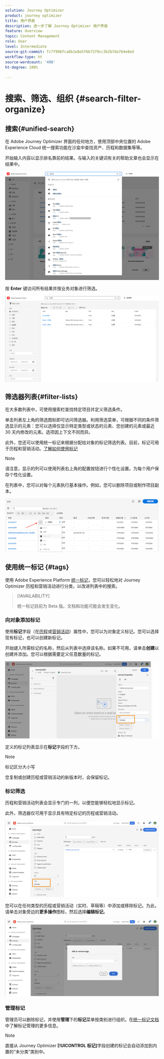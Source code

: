 ```yaml
---
solution: Journey Optimizer
product: journey optimizer
title: 用户界面
description: 进一步了解 Journey Optimizer 用户界面
feature: Overview
topic: Content Management
role: User
level: Intermediate
source-git-commit: fc7f996fca8b1e8e5f6b7379cc3b2b7da764e0ed
workflow-type: ht
source-wordcount: '498'
ht-degree: 100%

---
```



# 搜索、筛选、组织 {#search-filter-organize}

## 搜索{#unified-search}

在 Adobe Journey Optimizer 界面的任何地方，使用顶部中央位置的 Adobe Experience Cloud 统一搜索功能在沙盒中查找资产、历程和数据集等等。

开始输入内容以显示排名靠前的结果。与输入的关键词有关的帮助文章也会显示在结果中。

![](assets/unified-search.png)

按 **Enter** 键访问所有结果并按业务对象进行筛选。

![](assets/search-and-filter.png)

## 筛选器列表{#filter-lists}

在大多数列表中，可使用搜索栏查找特定项目并定义筛选条件。

单击列表左上角的筛选图标即可访问筛选器。利用筛选菜单，可根据不同的条件筛选显示的元素：您可以选择仅显示特定类型或状态的元素、您创建的元素或最近 30 天内修改的元素。选项因上下文不同而异。

此外，您还可以使用统一标记来根据分配给对象的标记筛选列表。目前，标记可用于历程和营销活动。[了解如何使用标记](#tags)

>[!NOTE]
>
>请注意，显示的列可以使用列表右上角的配置按钮进行个性化设置。为每个用户保存个性化设置。

在列表中，您可以对每个元素执行基本操作。例如，您可以删除项目或制作项目副本。

![](assets/journey4.png)

## 使用统一标记 {#tags}

使用 Adobe Experience Platform [统一标记](https://experienceleague.adobe.com/docs/experience-platform/administrative-tags/overview.html?lang=zh-Hans)，您可以轻松地对 Journey Optimizer 历程和营销活动进行分类，以改进列表中的搜索。

>[!AVAILABILITY]
>
>统一标记目前为 Beta 版。文档和功能可能会发生变化。

### 向对象添加标记

使用&#x200B;**标记**&#x200B;字段（在[历程](../building-journeys/journey-gs.md#change-properties)或[营销活动](../campaigns/create-campaign.md#create)）属性中，您可以为对象定义标记。您可以选择现有标记，也可以创建新标记。

开始键入所需标记的名称，然后从列表中选择该名称。如果不可用，请单击&#x200B;**创建**&#x200B;以创建并添加。您可以根据需要定义任意数量的标记。

![](assets/tags1.png)

定义的标记列表显示在&#x200B;**标记**&#x200B;字段的下方。

>[!NOTE]
>
> 标记区分大小写
> 
> 您复制或创建历程或营销活动的新版本时，会保留标记。

### 标记筛选

历程和营销活动列表会显示专门的一列，以便您能够轻松地显示标记。

此外，筛选器仅可用于显示具有特定标记的历程或营销活动。

![](assets/tags2.png)

您可以在任何类型的历程或营销活动（实时、草稿等）中添加或移除标记。为此，请单击对象旁边的&#x200B;**更多操作**&#x200B;图标，然后选择&#x200B;**编辑标记**。

![](assets/tags3.png)

### 管理标记

管理员可以删除标记，并使用&#x200B;**管理**&#x200B;下的&#x200B;**标记**&#x200B;菜单按类别进行组织。在[统一标记文档](https://experienceleague.adobe.com/docs/experience-platform/administrative-tags/ui/managing-tags.html?lang=zh-Hans)中了解标记管理的更多信息。

>[!NOTE]
>
> 直接从 Journey Optimizer **[!UICONTROL 标记]**&#x200B;字段创建的标记会自动添加到内置的“未分类”类别中。
